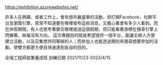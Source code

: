 https://exhibition.azurewebsites.net/

許多人在興趣、或者工作上，會有想共襄盛舉的活動，但打開Facebook、社群平台及瀏覽引擎，常常不知道要在哪裡發布這些消息，又擔心著會有多少人看到。而在休假期間，有人也思考著要去哪裡度過這個假期，但只能看著游標在搜尋引擎上閃爍著，絲毫沒有方向。
這次專題目的就是希望提供一個平台，能讓主辦人方便建立活動，以及召集想共同舉辦的人；而參加人也能透過類別來搜尋想要參加的活動，使雙方都更方便且快速達到各自的目的。

全端工程師就業養成班 
訓練日期 2021/11/23-2022/4/15

